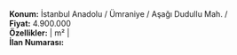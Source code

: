 ## 

**Konum:** İstanbul Anadolu / Ümraniye / Aşağı Dudullu Mah. /  
**Fiyat:** 4.900.000  
**Özellikler:**  |  m² |   
**İlan Numarası:** 

